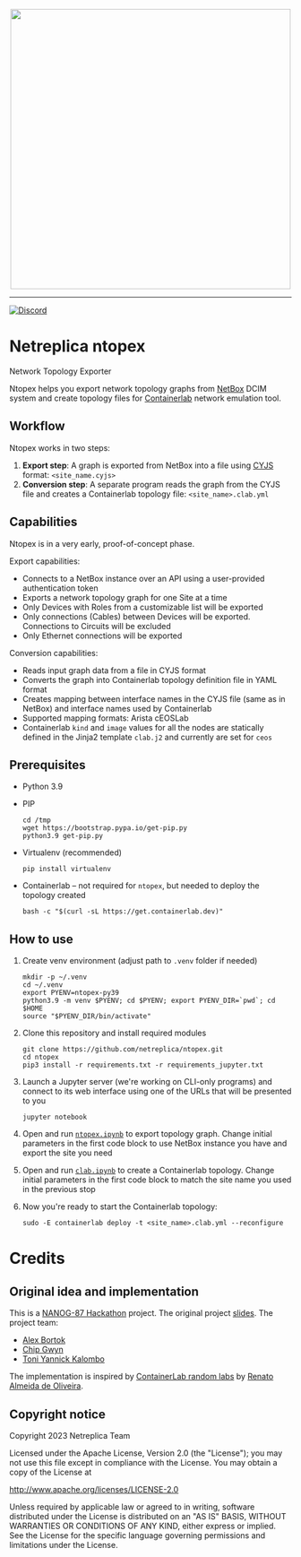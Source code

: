 <p align=center><img src="https://github.com/netreplica/ntopex/raw/main/images/ntopex_concept_diagram.png" width="500px"/></p>

---
[![Discord](https://img.shields.io/discord/1075106069862416525?label=discord)](https://discord.gg/M2SkgSdKht)

# Netreplica ntopex

Network Topology Exporter

Ntopex helps you export network topology graphs from [NetBox](https://docs.netbox.dev/en/stable/) DCIM system and create topology files for [Containerlab](https://containerlab.dev) network emulation tool.

## Workflow

Ntopex works in two steps:

1. **Export step**: A graph is exported from NetBox into a file using [CYJS](http://manual.cytoscape.org/en/stable/index.html) format: `<site_name.cyjs>`
2. **Conversion step**: A separate program reads the graph from the CYJS file and creates a Containerlab topology file: `<site_name>.clab.yml`

## Capabilities

Ntopex is in a very early, proof-of-concept phase.

Export capabilities:

* Connects to a NetBox instance over an API using a user-provided authentication token
* Exports a network topology graph for one Site at a time
* Only Devices with Roles from a customizable list will be exported
* Only connections (Cables) between Devices will be exported. Connections to Circuits will be excluded
* Only Ethernet connections will be exported

Conversion capabilities:

* Reads input graph data from a file in CYJS format
* Converts the graph into Containerlab topology definition file in YAML format
* Creates mapping between interface names in the CYJS file (same as in NetBox) and interface names used by Containerlab
* Supported mapping formats: Arista cEOSLab
* Containerlab `kind` and `image` values for all the nodes are statically defined in the Jinja2 template `clab.j2` and currently are set for `ceos`

## Prerequisites

* Python 3.9
* PIP

    ```Shell
    cd /tmp
    wget https://bootstrap.pypa.io/get-pip.py
    python3.9 get-pip.py
    ```

* Virtualenv (recommended)

    ```Shell
    pip install virtualenv
    ```

* Containerlab – not required for `ntopex`, but needed to deploy the topology created

    ```Shell
    bash -c "$(curl -sL https://get.containerlab.dev)"
    ```

## How to use

1. Create venv environment (adjust path to `.venv` folder if needed)

    ```Shell
    mkdir -p ~/.venv
    cd ~/.venv
    export PYENV=ntopex-py39
    python3.9 -m venv $PYENV; cd $PYENV; export PYENV_DIR=`pwd`; cd $HOME
    source "$PYENV_DIR/bin/activate"
    ```

2. Clone this repository and install required modules

    ```Shell
    git clone https://github.com/netreplica/ntopex.git
    cd ntopex
    pip3 install -r requirements.txt -r requirements_jupyter.txt
    ```

4. Launch a Jupyter server (we're working on CLI-only programs) and connect to its web interface using one of the URLs that will be presented to you

    ```Shell
    jupyter notebook
    ```

5. Open and run [`ntopex.ipynb`](ntopex.ipynb) to export topology graph. Change initial parameters in the first code block to use NetBox instance you have and export the site you need

6. Open and run [`clab.ipynb`](clab.ipynb) to create a Containerlab topology. Change initial parameters in the first code block to match the site name you used in the previous stop

7. Now you're ready to start the Containerlab topology:

    ```Shell
    sudo -E containerlab deploy -t <site_name>.clab.yml --reconfigure
    ```

# Credits

## Original idea and implementation

This is a [NANOG-87 Hackathon](https://www.nanog.org/events/nanog-87-hackathon/) project. The original project [slides](https://docs.google.com/presentation/d/1-WcKsDuaFh3tozmTdTxGYXjMFuthRyevsRZbIc2j2Kw/edit?usp=sharing). The project team:

* [Alex Bortok](https://github.com/bortok)
* [Chip Gwyn](https://github.com/chipgwyn)
* [Toni Yannick Kalombo](https://github.com/tonikalombo)

The implementation is inspired by [ContainerLab random labs](https://gist.github.com/renatoalmeidaoliveira/fdb772a5a02f3cfc0b5fbe7e8b7586a2) by [Renato Almeida de Oliveira](https://github.com/renatoalmeidaoliveira).

## Copyright notice

Copyright 2023 Netreplica Team

Licensed under the Apache License, Version 2.0 (the "License");
you may not use this file except in compliance with the License.
You may obtain a copy of the License at

   http://www.apache.org/licenses/LICENSE-2.0

Unless required by applicable law or agreed to in writing, software
distributed under the License is distributed on an "AS IS" BASIS,
WITHOUT WARRANTIES OR CONDITIONS OF ANY KIND, either express or implied.
See the License for the specific language governing permissions and
limitations under the License.